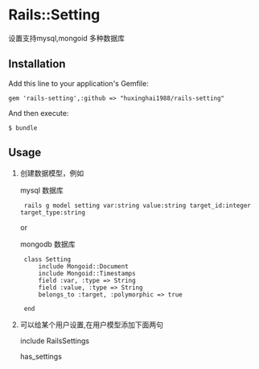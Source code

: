 # Rails::Setting

设置支持mysql,mongoid 多种数据库

## Installation

Add this line to your application's Gemfile:

    gem 'rails-setting',:github => "huxinghai1988/rails-setting"

And then execute:

    $ bundle

## Usage
1. 创建数据模型，例如

    mysql 数据库

        rails g model setting var:string value:string target_id:integer target_type:string

    or 

    mongodb 数据库

        class Setting
            include Mongoid::Document
            include Mongoid::Timestamps
            field :var, :type => String
            field :value, :type => String
            belongs_to :target, :polymorphic => true 
                
        end

2. 可以给某个用户设置,在用户模型添加下面两句   

    include RailsSettings
    
    has_settings

